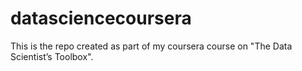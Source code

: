 datasciencecoursera
===================

This is the repo created as part of my coursera course on "The Data Scientist’s Toolbox".
